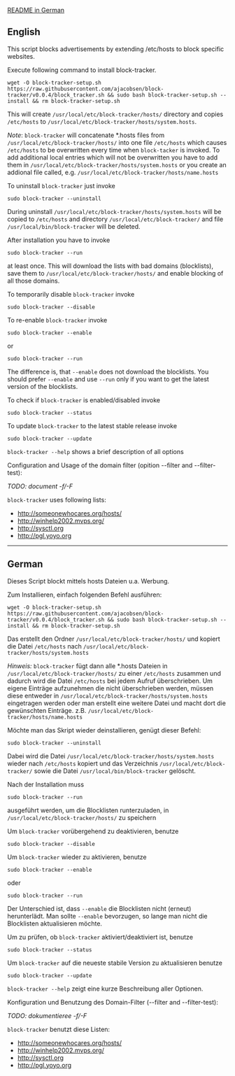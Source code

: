 <a href="#user-content-german">README in German</a>

## English
This script blocks advertisements by extending /etc/hosts to block specific websites.

Execute following command to install block-tracker.
```
wget -O block-tracker-setup.sh https://raw.githubusercontent.com/ajacobsen/block-tracker/v0.0.4/block_tracker.sh && sudo bash block-tracker-setup.sh --install && rm block-tracker-setup.sh
```
This will create `/usr/local/etc/block-tracker/hosts/` directory and
copies `/etc/hosts` to `/usr/local/etc/block-tracker/hosts/system.hosts`.

*Note*: `block-tracker` will concatenate \*.hosts files from `/usr/local/etc/block-tracker/hosts/` into one file `/etc/hosts`
which causes `/etc/hosts` to be overwritten every time when `block-tacker` is invoked.
To add additional local entries which will not be overwritten you have to add them in `/usr/local/etc/block-tracker/hosts/system.hosts`
or you create an addional file called, e.g. `/usr/local/etc/block-tracker/hosts/name.hosts`

To uninstall `block-tracker` just invoke
```
sudo block-tracker --uninstall
```
During uninstall `/usr/local/etc/block-tracker/hosts/system.hosts` will be copied to `/etc/hosts` and directory `/usr/local/etc/block-tracker/` and file `/usr/local/bin/block-tracker` will be deleted.

After installation you have to invoke
```
sudo block-tracker --run
```
at least once. This will download the lists with bad domains (blocklists), save them to `/usr/local/etc/block-tracker/hosts/` and enable blocking of all those domains.

To temporarily disable `block-tracker` invoke
```
sudo block-tracker --disable
```
To re-enable `block-tracker` invoke
```
sudo block-tracker --enable
```
or
```
sudo block-tracker --run
```
The difference is, that `--enable` does not download the blocklists.
You should prefer `--enable` and use `--run` only if you want to get the latest version of the blocklists.

To check if `block-tracker` is enabled/disabled invoke
```
sudo block-tracker --status
```

To update `block-tracker` to the latest stable release invoke
```
sudo block-tracker --update
```

`block-tracker --help` shows a brief description of all options

Configuration and Usage of the domain filter (opition --filter and --filter-test):

*TODO: document -f/-F*

`block-tracker` uses following lists:
* http://someonewhocares.org/hosts/
* http://winhelp2002.mvps.org/
* http://sysctl.org
* http://pgl.yoyo.org

---

## German
Dieses Script blockt mittels hosts Dateien u.a. Werbung.

Zum Installieren, einfach folgenden Befehl ausführen:
```
wget -O block-tracker-setup.sh https://raw.githubusercontent.com/ajacobsen/block-tracker/v0.0.4/block_tracker.sh && sudo bash block-tracker-setup.sh --install && rm block-tracker-setup.sh
```
Das erstellt den Ordner `/usr/local/etc/block-tracker/hosts/` und kopiert die Datei `/etc/hosts` nach `/usr/local/etc/block-tracker/hosts/system.hosts`

*Hinweis:* `block-tracker` fügt dann alle \*.hosts Dateien in `/usr/local/etc/block-tracker/hosts/` zu einer `/etc/hosts`
zusammen und dadurch wird die Datei `/etc/hosts` bei jedem Aufruf überschrieben.
Um eigene Einträge aufzunehmen die nicht überschrieben werden, müssen diese entweder in `/usr/local/etc/block-tracker/hosts/system.hosts`
eingetragen werden oder man erstellt eine weitere Datei und macht
dort die gewünschten Einträge. z.B. `/usr/local/etc/block-tracker/hosts/name.hosts`

Möchte man das Skript wieder deinstallieren, genügt dieser Befehl:
```
sudo block-tracker --uninstall
```
Dabei wird die Datei `/usr/local/etc/block-tracker/hosts/system.hosts` wieder nach `/etc/hosts` kopiert und das Verzeichnis `/usr/local/etc/block-tracker/` sowie die Datei `/usr/local/bin/block-tracker` gelöscht.

Nach der Installation muss
```
sudo block-tracker --run
```
ausgeführt werden, um die Blocklisten runterzuladen, in `/usr/local/etc/block-tracker/hosts/` zu speichern

Um `block-tracker` vorübergehend zu deaktivieren, benutze
```
sudo block-tracker --disable
```
Um `block-tracker` wieder zu aktivieren, benutze
```
sudo block-tracker --enable
```
oder
```
sudo block-tracker --run
```
Der Unterschied ist, dass `--enable` die Blocklisten nicht (erneut) herunterlädt.
Man sollte `--enable` bevorzugen, so lange man nicht die Blocklisten aktualisieren möchte.

Um zu prüfen, ob `block-tracker` aktiviert/deaktiviert ist, benutze
```
sudo block-tracker --status
```
Um `block-tracker` auf die neueste stabile Version zu aktualisieren benutze
```
sudo block-tracker --update
```

`block-tracker --help` zeigt eine kurze Beschreibung aller Optionen.

Konfiguration und Benutzung des Domain-Filter (--filter and --filter-test):

*TODO: dokumentieree -f/-F*

`block-tracker` benutzt diese Listen:
* http://someonewhocares.org/hosts/
* http://winhelp2002.mvps.org/
* http://sysctl.org
* http://pgl.yoyo.org
